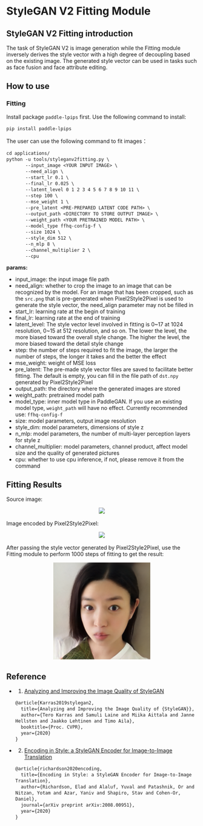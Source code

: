 # StyleGAN V2 Fitting Module

## StyleGAN V2 Fitting introduction

The task of StyleGAN V2 is image generation while the Fitting module inversely derives the style vector with a high degree of decoupling based on the existing image. The generated style vector can be used in tasks such as face fusion and face attribute editing.

## How to use

### Fitting

Install package `paddle-lpips` first. Use the following command to install:
  ```sh
  pip install paddle-lpips
  ```

The user can use the following command to fit images：

```
cd applications/
python -u tools/styleganv2fitting.py \
       --input_image <YOUR INPUT IMAGE> \
       --need_align \
       --start_lr 0.1 \
       --final_lr 0.025 \
       --latent_level 0 1 2 3 4 5 6 7 8 9 10 11 \
       --step 100 \
       --mse_weight 1 \
       --pre_latent <PRE-PREPARED LATENT CODE PATH> \
       --output_path <DIRECTORY TO STORE OUTPUT IMAGE> \
       --weight_path <YOUR PRETRAINED MODEL PATH> \
       --model_type ffhq-config-f \
       --size 1024 \
       --style_dim 512 \
       --n_mlp 8 \
       --channel_multiplier 2 \
       --cpu
```

**params:**
- input_image: the input image file path
- need_align: whether to crop the image to an image that can be recognized by the model. For an image that has been cropped, such as the `src.png` that is pre-generated when Pixel2Style2Pixel is used to generate the style vector, the need_align parameter may not be filled in
- start_lr: learning rate at the begin of training
- final_lr: learning rate at the end of training
- latent_level: The style vector level involved in fitting is 0~17 at 1024 resolution, 0~15 at 512 resolution, and so on. The lower the level, the more biased toward the overall style change. The higher the level, the more biased toward the detail style change
- step: the number of steps required to fit the image, the larger the number of steps, the longer it takes and the better the effect
- mse_weight: weight of MSE loss
- pre_latent: The pre-made style vector files are saved to facilitate better fitting. The default is empty, you can fill in the file path of `dst.npy` generated by Pixel2Style2Pixel
- output_path: the directory where the generated images are stored
- weight_path: pretrained model path
- model_type: inner model type in PaddleGAN. If you use an existing model type, `weight_path` will have no effect.
  Currently recommended use: `ffhq-config-f`
- size: model parameters, output image resolution
- style_dim: model parameters, dimensions of style z
- n_mlp: model parameters, the number of multi-layer perception layers for style z
- channel_multiplier: model parameters, channel product, affect model size and the quality of generated pictures
- cpu: whether to use cpu inference, if not, please remove it from the command

## Fitting Results

Source image:

<div align="center">
    <img src="../../imgs/pSp-input.jpg" width="300"/>
</div>

Image encoded by Pixel2Style2Pixel:

<div align="center">
    <img src="../../imgs/pSp-inversion.png" width="256"/>
</div>

After passing the style vector generated by Pixel2Style2Pixel, use the Fitting module to perform 1000 steps of fitting to get the result:

<div align="center">
    <img src="../../imgs/stylegan2fitting-sample.png" width="256"/>
</div>

## Reference

- 1. [Analyzing and Improving the Image Quality of StyleGAN](https://arxiv.org/abs/1912.04958)

  ```
  @article{Karras2019stylegan2,
    title={Analyzing and Improving the Image Quality of {StyleGAN}},
    author={Tero Karras and Samuli Laine and Miika Aittala and Janne Hellsten and Jaakko Lehtinen and Timo Aila},
    booktitle={Proc. CVPR},
    year={2020}
  }
  ```
- 2. [Encoding in Style: a StyleGAN Encoder for Image-to-Image Translation](hhttps://arxiv.org/abs/2008.00951)

  ```
  @article{richardson2020encoding,
    title={Encoding in Style: a StyleGAN Encoder for Image-to-Image Translation},
    author={Richardson, Elad and Alaluf, Yuval and Patashnik, Or and Nitzan, Yotam and Azar, Yaniv and Shapiro, Stav and Cohen-Or, Daniel},
    journal={arXiv preprint arXiv:2008.00951},
    year={2020}
  }
  ```
